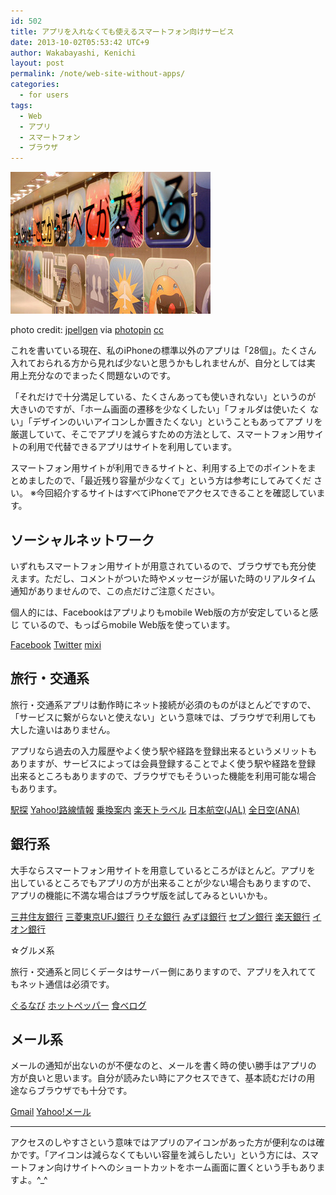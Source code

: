 ```yaml
---
id: 502
title: アプリを入れなくても使えるスマートフォン向けサービス
date: 2013-10-02T05:53:42 UTC+9
author: Wakabayashi, Kenichi
layout: post
permalink: /note/web-site-without-apps/
categories:
  - for users
tags:
  - Web
  - アプリ
  - スマートフォン
  - ブラウザ
---
```

![App](/assets/images/2013/10/small__3421273869.jpg)

photo credit: [jpellgen](http://www.flickr.com/photos/jpellgen/3421273869/) via [photopin](http://photopin.com) [cc](http://creativecommons.org/licenses/by-nc-nd/2.0/)

これを書いている現在、私のiPhoneの標準以外のアプリは「28個」。たくさん
入れておられる方から見れば少ないと思うかもしれませんが、自分としては実
用上充分なのでまったく問題ないのです。

「それだけで十分満足している、たくさんあっても使いきれない」というのが
大きいのですが、「ホーム画面の遷移を少なくしたい」「フォルダは使いたく
ない」「デザインのいいアイコンしか置きたくない」ということもあってアプ
リを厳選していて、そこでアプリを減らすための方法として、スマートフォン用サイトの利用で代替できるアプリはサイトを利用しています。

スマートフォン用サイトが利用できるサイトと、利用する上でのポイントをま
とめましたので、「最近残り容量が少なくて」という方は参考にしてみてくだ
さい。
※今回紹介するサイトはすべてiPhoneでアクセスできることを確認しています。

## ソーシャルネットワーク

いずれもスマートフォン用サイトが用意されているので、ブラウザでも充分使
えます。ただし、コメントがついた時やメッセージが届いた時のリアルタイム
通知がありませんので、この点だけご注意ください。

個人的には、Facebookはアプリよりもmobile Web版の方が安定していると感じ
ているので、もっぱらmobile Web版を使っています。

[Facebook](https://m.facebook.com/)
[Twitter](https://mobile.twitter.com/)
[mixi](https://mixi.jp/)

## 旅行・交通系

旅行・交通系アプリは動作時にネット接続が必須のものがほとんどですので、
「サービスに繋がらないと使えない」という意味では、ブラウザで利用しても
大した違いはありません。

アプリなら過去の入力履歴やよく使う駅や経路を登録出来るというメリットも
ありますが、サービスによっては会員登録することでよく使う駅や経路を登録
出来るところもありますので、ブラウザでもそういった機能を利用可能な場合
もあります。

[駅探](http://sp.ekitan.com/)
[Yahoo!路線情報](http://transit.loco.yahoo.co.jp/)
[乗換案内](http://mb.jorudan.co.jp/)
[楽天トラベル](http://travel.rakuten.co.jp/smart/)
[日本航空(JAL)](http://sp.jal.co.jp/)
[全日空(ANA)](http://www.ana.co.jp/asw/spdom)

## 銀行系

大手ならスマートフォン用サイトを用意しているところがほとんど。アプリを
出しているところでもアプリの方が出来ることが少ない場合もありますので、
アプリの機能に不満な場合はブラウザ版を試してみるといいかも。

[三井住友銀行](http://www.smbc.co.jp/smartphone/index.html)
[三菱東京UFJ銀行](http://www.bk.mufg.jp/sp/index.html)
[りそな銀行](http://www.resona-gr.co.jp/resonabank/sp/index.html)
[みずほ銀行](http://www.mizuhobank.co.jp/sp/index.html)
[セブン銀行](http://www.sevenbank.co.jp/sp/index.html)
[楽天銀行](http://www.rakuten-bank.co.jp/smartphone/)
[イオン銀行](http://www.aeonbank.co.jp/sp/index.html)

☆グルメ系

旅行・交通系と同じくデータはサーバー側にありますので、アプリを入れてて
もネット通信は必須です。

[ぐるなび](http://mobile.gnavi.co.jp/)
[ホットペッパー](http://www.hotpepper.jp/SA23/)
[食べログ](http://s.tabelog.com/)

## メール系

メールの通知が出ないのが不便なのと、メールを書く時の使い勝手はアプリの
方が良いと思います。自分が読みたい時にアクセスできて、基本読むだけの用
途ならブラウザでも十分です。

[Gmail](https://mail.google.com/)
[Yahoo!メール](https://m.mail.yahoo.co.jp/cl/)

- - -
アクセスのしやすさという意味ではアプリのアイコンがあった方が便利なのは確かです。「アイコンは減らなくてもいい容量を減らしたい」という方には、スマートフォン向けサイトへのショートカットをホーム画面に置くという手もありますよ。^_^